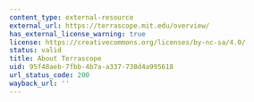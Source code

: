 ```yaml
---
content_type: external-resource
external_url: https://terrascope.mit.edu/overview/
has_external_license_warning: true
license: https://creativecommons.org/licenses/by-nc-sa/4.0/
status: valid
title: About Terrascope
uid: 95f48aeb-7fbb-4b7a-a337-738d4a995618
url_status_code: 200
wayback_url: ''
---
```

